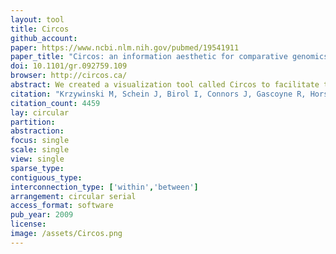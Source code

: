```yaml
---
layout: tool
title: Circos
github_account:
paper: https://www.ncbi.nlm.nih.gov/pubmed/19541911
paper_title: "Circos: an information aesthetic for comparative genomics"
doi: 10.1101/gr.092759.109
browser: http://circos.ca/
abstract: We created a visualization tool called Circos to facilitate the identification and analysis of similarities and differences arising from comparisons of genomes. Our tool is effective in displaying variation in genome structure and, generally, any other kind of positional relationships between genomic intervals. Such data are routinely produced by sequence alignments, hybridization arrays, genome mapping, and genotyping studies. Circos uses a circular ideogram layout to facilitate the display of relationships between pairs of positions by the use of ribbons, which encode the position, size, and orientation of related genomic elements. Circos is capable of displaying data as scatter, line, and histogram plots, heat maps, tiles, connectors, and text. Bitmap or vector images can be created from GFF-style data inputs and hierarchical configuration files, which can be easily generated by automated tools, making Circos suitable for rapid deployment in data analysis and reporting pipelines.
citation: "Krzywinski M, Schein J, Birol I, Connors J, Gascoyne R, Horsman D, et al. Circos: an information aesthetic for comparative genomics. Genome Res. 2009;19: 1639–1645."
citation_count: 4459
lay: circular
partition:
abstraction:
focus: single
scale: single
view: single
sparse_type:
contiguous_type:
interconnection_type: ['within','between']
arrangement: circular serial
access_format: software
pub_year: 2009
license:
image: /assets/Circos.png
---
```


